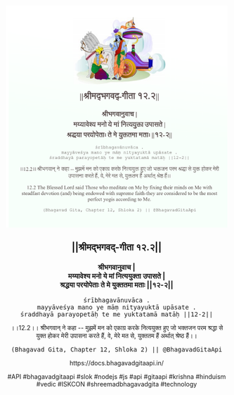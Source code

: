 <img src="../../asset/BG_12_2.png"/>
<center><h2>||श्रीमद्‍भगवद्‍-गीता १२.२||</h2>
<h3>श्रीभगवानुवाच |<br/>मय्यावेश्य मनो ये मां नित्ययुक्ता उपासते |<br/>श्रद्धया परयोपेताः ते मे युक्ततमा मताः ||१२-२||</h3>
<pre>śrībhagavānuvāca .<br/>mayyāveśya mano ye māṃ nityayuktā upāsate .<br/>śraddhayā parayopetāḥ te me yuktatamā matāḥ ||12-2||</pre>
<p>।।12.2।। श्रीभगवान् ने कहा -- मुझमें मन को एकाग्र करके नित्ययुक्त हुए जो भक्तजन परम श्रद्धा से युक्त होकर मेरी उपासना करते हैं, वे, मेरे मत से, युक्ततम हैं अर्थात् श्रेष्ठ हैं।।</p>
<pre>(Bhagavad Gita, Chapter 12, Shloka 2) || @BhagavadGitaApi</pre><p>https://docs.bhagavadgitaapi.in/</p><p>#API #bhagavadgitaapi #slok #nodejs #js #api #gitaapi #krishna #hinduism #vedic #ISKCON #shreemadbhagavadgita #technology</p></center>